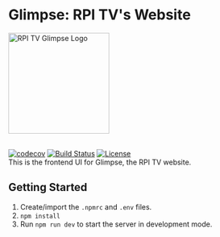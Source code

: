 # Glimpse: RPI TV's Website
<img src="https://imgur.com/dmZSyhe.png" width="200px" alt="RPI TV Glimpse Logo" />
<br>
<br>

[![codecov](https://codecov.io/gh/rpitv/glimpse-ui/branch/master/graph/badge.svg)](https://codecov.io/gh/rpitv/glimpse-ui)
[![Build Status](https://travis-ci.org/rpitv/glimpse-ui.svg?branch=master)](https://travis-ci.com/rpitv/glimpse-ui)
[![License](https://img.shields.io/badge/license-GNU%20GPL%20v3.0-blue)](./LICENSE)
<br>
This is the frontend UI for Glimpse, the RPI TV website.
## Getting Started
1. Create/import the `.npmrc` and `.env` files.
2. `npm install`
3. Run `npm run dev` to start the server in development mode.
